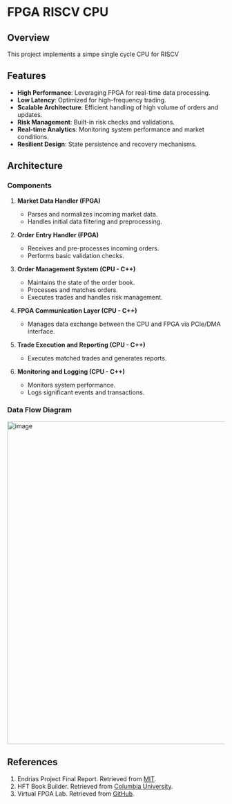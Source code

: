 # FPGA RISCV CPU

## Overview

This project implements a simpe single cycle CPU for RISCV

## Features

- **High Performance**: Leveraging FPGA for real-time data processing.
- **Low Latency**: Optimized for high-frequency trading.
- **Scalable Architecture**: Efficient handling of high volume of orders and updates.
- **Risk Management**: Built-in risk checks and validations.
- **Real-time Analytics**: Monitoring system performance and market conditions.
- **Resilient Design**: State persistence and recovery mechanisms.

## Architecture

### Components

1. **Market Data Handler (FPGA)**
   - Parses and normalizes incoming market data.
   - Handles initial data filtering and preprocessing.

2. **Order Entry Handler (FPGA)**
   - Receives and pre-processes incoming orders.
   - Performs basic validation checks.

3. **Order Management System (CPU - C++)**
   - Maintains the state of the order book.
   - Processes and matches orders.
   - Executes trades and handles risk management.

4. **FPGA Communication Layer (CPU - C++)**
   - Manages data exchange between the CPU and FPGA via PCIe/DMA interface.

5. **Trade Execution and Reporting (CPU - C++)**
   - Executes matched trades and generates reports.

6. **Monitoring and Logging (CPU - C++)**
   - Monitors system performance.
   - Logs significant events and transactions.

### Data Flow Diagram

<img width="746" alt="image" src="https://github.com/Kodoh/Orderbook/assets/45899701/e8564ae6-0d79-41f2-94c5-28070c45c8ca">

## References

1. Endrias Project Final Report. Retrieved from [MIT](https://web.mit.edu/6.111/volume2/www/f2019/projects/endrias_Project_Final_Report.pdf).
2. HFT Book Builder. Retrieved from [Columbia University](https://www.cs.columbia.edu/~sedwards/classes/2024/4840-spring/designs/HFT-Book-Builder.pdf).
3. Virtual FPGA Lab. Retrieved from [GitHub](https://github.com/os-fpga/Virtual-FPGA-Lab?tab=readme-ov-file).
